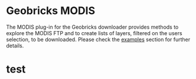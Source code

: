 Geobricks MODIS
===============

The MODIS plug-in for the Geobricks downloader provides methods to explore the MODIS FTP and to create lists of layers, filtered on the users selection, to be downloaded. Please check the [examples](https://github.com/geobricks/geobricks_modis/tree/master/examples) section for further details.

<html>
<head></head>
<body>
<h1>test</h1>
</body>
</html>

